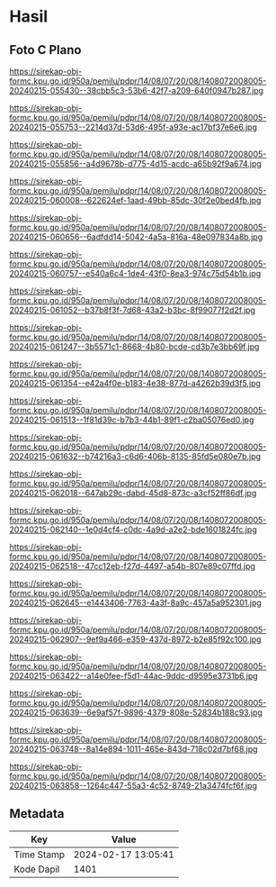 # Hasil

## Foto C Plano

https://sirekap-obj-formc.kpu.go.id/950a/pemilu/pdpr/14/08/07/20/08/1408072008005-20240215-055430--38cbb5c3-53b6-42f7-a209-640f0947b287.jpg

https://sirekap-obj-formc.kpu.go.id/950a/pemilu/pdpr/14/08/07/20/08/1408072008005-20240215-055753--2214d37d-53d6-495f-a93e-ac17bf37e6e6.jpg

https://sirekap-obj-formc.kpu.go.id/950a/pemilu/pdpr/14/08/07/20/08/1408072008005-20240215-055856--a4d9678b-d775-4d15-acdc-a65b92f9a674.jpg

https://sirekap-obj-formc.kpu.go.id/950a/pemilu/pdpr/14/08/07/20/08/1408072008005-20240215-060008--622624ef-1aad-49bb-85dc-30f2e0bed4fb.jpg

https://sirekap-obj-formc.kpu.go.id/950a/pemilu/pdpr/14/08/07/20/08/1408072008005-20240215-060656--6adfdd14-5042-4a5a-816a-48e097834a8b.jpg

https://sirekap-obj-formc.kpu.go.id/950a/pemilu/pdpr/14/08/07/20/08/1408072008005-20240215-060757--e540a6c4-1de4-43f0-8ea3-974c75d54b1b.jpg

https://sirekap-obj-formc.kpu.go.id/950a/pemilu/pdpr/14/08/07/20/08/1408072008005-20240215-061052--b37b8f3f-7d68-43a2-b3bc-8f99077f2d2f.jpg

https://sirekap-obj-formc.kpu.go.id/950a/pemilu/pdpr/14/08/07/20/08/1408072008005-20240215-061247--3b5571c1-8668-4b80-bcde-cd3b7e3bb69f.jpg

https://sirekap-obj-formc.kpu.go.id/950a/pemilu/pdpr/14/08/07/20/08/1408072008005-20240215-061354--e42a4f0e-b183-4e38-877d-a4262b39d3f5.jpg

https://sirekap-obj-formc.kpu.go.id/950a/pemilu/pdpr/14/08/07/20/08/1408072008005-20240215-061513--1f81d39c-b7b3-44b1-89f1-c2ba05076ed0.jpg

https://sirekap-obj-formc.kpu.go.id/950a/pemilu/pdpr/14/08/07/20/08/1408072008005-20240215-061632--b74216a3-c6d6-406b-8135-85fd5e080e7b.jpg

https://sirekap-obj-formc.kpu.go.id/950a/pemilu/pdpr/14/08/07/20/08/1408072008005-20240215-062018--647ab29c-dabd-45d8-873c-a3cf52ff86df.jpg

https://sirekap-obj-formc.kpu.go.id/950a/pemilu/pdpr/14/08/07/20/08/1408072008005-20240215-062140--1e0d4cf4-c0dc-4a9d-a2e2-bde1601824fc.jpg

https://sirekap-obj-formc.kpu.go.id/950a/pemilu/pdpr/14/08/07/20/08/1408072008005-20240215-062518--47cc12eb-f27d-4497-a54b-807e89c07ffd.jpg

https://sirekap-obj-formc.kpu.go.id/950a/pemilu/pdpr/14/08/07/20/08/1408072008005-20240215-062645--e1443406-7763-4a3f-8a9c-457a5a952301.jpg

https://sirekap-obj-formc.kpu.go.id/950a/pemilu/pdpr/14/08/07/20/08/1408072008005-20240215-062907--9ef9a466-e359-437d-8972-b2e85f92c100.jpg

https://sirekap-obj-formc.kpu.go.id/950a/pemilu/pdpr/14/08/07/20/08/1408072008005-20240215-063422--a14e0fee-f5d1-44ac-9ddc-d9595e3731b6.jpg

https://sirekap-obj-formc.kpu.go.id/950a/pemilu/pdpr/14/08/07/20/08/1408072008005-20240215-063639--6e9af57f-9896-4379-808e-52834b188c93.jpg

https://sirekap-obj-formc.kpu.go.id/950a/pemilu/pdpr/14/08/07/20/08/1408072008005-20240215-063748--8a14e894-1011-465e-843d-718c02d7bf68.jpg

https://sirekap-obj-formc.kpu.go.id/950a/pemilu/pdpr/14/08/07/20/08/1408072008005-20240215-063858--1264c447-55a3-4c52-8749-21a3474fcf6f.jpg


## Metadata

| Key        | Value               |
| ---------- | ------------------- |
| Time Stamp | 2024-02-17 13:05:41 |
| Kode Dapil | 1401                |



